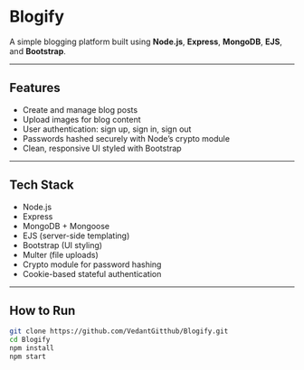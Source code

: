 # Blogify

A simple blogging platform built using **Node.js**, **Express**, **MongoDB**, **EJS**, and **Bootstrap**.

---

## Features

- Create and manage blog posts
- Upload images for blog content
- User authentication: sign up, sign in, sign out
- Passwords hashed securely with Node’s crypto module
- Clean, responsive UI styled with Bootstrap

---

## Tech Stack

- Node.js
- Express
- MongoDB + Mongoose
- EJS (server-side templating)
- Bootstrap (UI styling)
- Multer (file uploads)
- Crypto module for password hashing
- Cookie-based stateful authentication

---

## How to Run

```bash
git clone https://github.com/VedantGitthub/Blogify.git
cd Blogify
npm install
npm start
